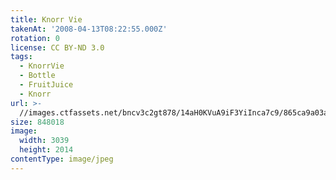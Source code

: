 ```yaml
---
title: Knorr Vie
takenAt: '2008-04-13T08:22:55.000Z'
rotation: 0
license: CC BY-ND 3.0
tags:
  - KnorrVie
  - Bottle
  - FruitJuice
  - Knorr
url: >-
  //images.ctfassets.net/bncv3c2gt878/14aH0KVuA9iF3YiInca7c9/865ca9a03a1089e28508786a5ca8726b/knorr-vie_4343152089_o
size: 848018
image:
  width: 3039
  height: 2014
contentType: image/jpeg
---
```


